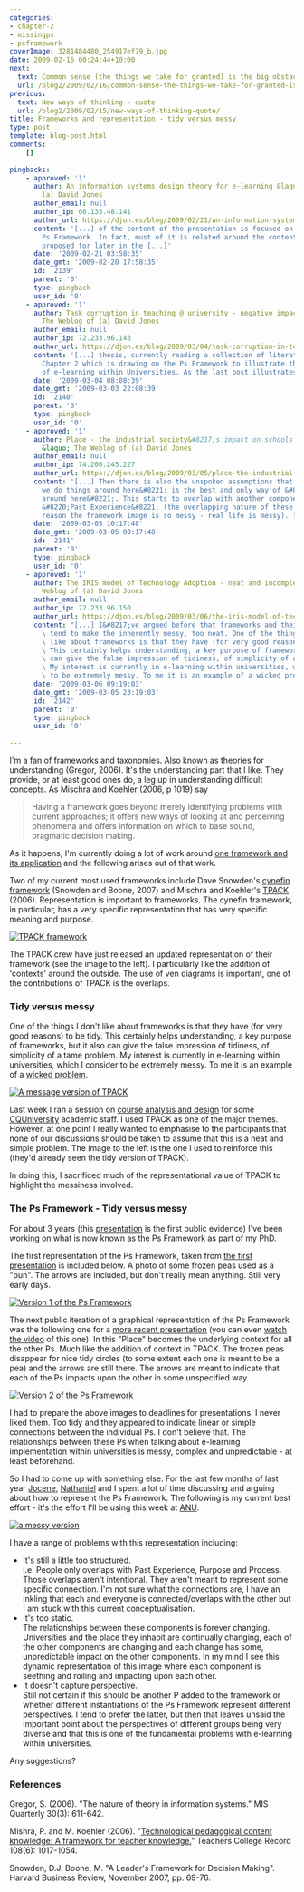 ```yaml
---
categories:
- chapter-2
- missingps
- psframework
coverImage: 3281484480_254917ef79_b.jpg
date: 2009-02-16 00:24:44+10:00
next:
  text: Common sense (the things we take for granted) is the big obstacle for innovation
  url: /blog2/2009/02/16/common-sense-the-things-we-take-for-granted-is-the-big-obstacle-for-innovation/
previous:
  text: New ways of thinking - quote
  url: /blog2/2009/02/15/new-ways-of-thinking-quote/
title: Frameworks and representation - tidy versus messy
type: post
template: blog-post.html
comments:
    []
    
pingbacks:
    - approved: '1'
      author: An information systems design theory for e-learning &laquo; The Weblog of
        (a) David Jones
      author_email: null
      author_ip: 66.135.48.141
      author_url: https://djon.es/blog/2009/02/21/an-information-systems-design-theory-for-e-learning/
      content: '[...] of the content of the presentation is focused on chapter 2 and the
        Ps Framework. In fact, must of it is related around the content of a paper I&#8217;ve
        proposed for later in the [...]'
      date: '2009-02-21 03:58:35'
      date_gmt: '2009-02-20 17:58:35'
      id: '2139'
      parent: '0'
      type: pingback
      user_id: '0'
    - approved: '1'
      author: Task corruption in teaching @ university - negative impact of Place? &laquo;
        The Weblog of (a) David Jones
      author_email: null
      author_ip: 72.233.96.143
      author_url: https://djon.es/blog/2009/03/04/task-corruption-in-teaching-university-negative-impact-of-place/
      content: '[...] thesis, currently reading a collection of literature to flesh out
        Chapter 2 which is drawing on the Ps Framework to illustrate the current state
        of e-learning within Universities. As the last post illustrates, [...]'
      date: '2009-03-04 08:08:39'
      date_gmt: '2009-03-03 22:08:39'
      id: '2140'
      parent: '0'
      type: pingback
      user_id: '0'
    - approved: '1'
      author: Place - the industrial society&#8217;s impact on schools - and universities?
        &laquo; The Weblog of (a) David Jones
      author_email: null
      author_ip: 74.200.245.227
      author_url: https://djon.es/blog/2009/03/05/place-the-industrial-societys-impact-on-schools-and-universities/
      content: '[...] Then there is also the unspoken assumptions that &#8220;the way
        we do things around here&#8221; is the best and only way of &#8220;doing things
        around here&#8221;. This starts to overlap with another component of the Ps -
        &#8220;Past Experience&#8221; (the overlapping nature of these components is one
        reason the framework image is so messy - real life is messy). [...]'
      date: '2009-03-05 10:17:48'
      date_gmt: '2009-03-05 00:17:48'
      id: '2141'
      parent: '0'
      type: pingback
      user_id: '0'
    - approved: '1'
      author: The IRIS model of Technology Adoption - neat and incomplete? &laquo; The
        Weblog of (a) David Jones
      author_email: null
      author_ip: 72.233.96.150
      author_url: https://djon.es/blog/2009/03/06/the-iris-model-of-technology-adoption-neat-and-incomplete/
      content: "[...] I&#8217;ve argued before that frameworks and their graphical representations\
        \ tend to make the inherently messy, too neat. One of the things I don\u2019t\
        \ like about frameworks is that they have (for very good reasons) to be tidy.\
        \ This certainly helps understanding, a key purpose of frameworks, but it also\
        \ can give the false impression of tidiness, of simplicity of a tame problem.\
        \ My interest is currently in e-learning within universities, which I consider\
        \ to be extremely messy. To me it is an example of a wicked problem. [...]"
      date: '2009-03-06 09:19:03'
      date_gmt: '2009-03-05 23:19:03'
      id: '2142'
      parent: '0'
      type: pingback
      user_id: '0'
    
---
```

I'm a fan of frameworks and taxonomies. Also known as theories for understanding (Gregor, 2006). It's the understanding part that I like. They provide, or at least good ones do, a leg up in understanding difficult concepts. As Mischra and Koehler (2006, p 1019) say

> Having a framework goes beyond merely identifying problems with current approaches; it offers new ways of looking at and perceiving phenomena and offers information on which to base sound, pragmatic decision making.

As it happens, I'm currently doing a lot of work around [one framework and its application](/blog2/2009/02/15/alternatives-for-the-institutional-implementation-of-e-learning-lessons-from-13-years-of-webfuse/) and the following arises out of that work.

Two of my current most used frameworks include Dave Snowden's [cynefin framework](http://en.wikipedia.org/wiki/Cynefin) (Snowden and Boone, 2007) and Mischra and Koehler's [TPACK](http://tpack.org/) (2006). Representation is important to frameworks. The cynefin framework, in particular, has a very specific representation that has very specific meaning and purpose.

[![TPACK framework](images/TPACK-new-1024x1024.png)](http://matt-koehler.com/tpack2/using-the-tpack-image/)

The TPACK crew have just released an updated representation of their framework (see the image to the left). I particularly like the addition of 'contexts' around the outside. The use of ven diagrams is important, one of the contributions of TPACK is the overlaps.

### Tidy versus messy

One of the things I don't like about frameworks is that they have (for very good reasons) to be tidy. This certainly helps understanding, a key purpose of frameworks, but it also can give the false impression of tidiness, of simplicity of a tame problem. My interest is currently in e-learning within universities, which I consider to be extremely messy. To me it is an example of a [wicked problem](http://en.wikipedia.org/wiki/Wicked_problem).

[![A message version of TPACK](images/3281484480_254917ef79_m.jpg)](http://www.flickr.com/photos/david_jones/3281484480/ "A message version of TPACK by David T Jones, on Flickr")

Last week I ran a session on [course analysis and design](http://coursedesign.wordpress.com/) for some [CQUniversity](http://www.cqu.edu.au/) academic staff. I used TPACK as one of the major themes. However, at one point I really wanted to emphasise to the participants that none of our discussions should be taken to assume that this is a neat and simple problem. The image to the left is the one I used to reinforce this (they'd already seen the tidy version of TPACK).

In doing this, I sacrificed much of the representational value of TPACK to highlight the messiness involved.

### The Ps Framework - Tidy versus messy

For about 3 years (this [presentation](http://www.slideshare.net/davidj/the-missing-ps-lessons-for-the-adoption-and-implementation-of-learning-management-systems) is the first public evidence) I've been working on what is now known as the Ps Framework as part of my PhD.

The first representation of the Ps Framework, taken from [the first presentation](http://www.slideshare.net/davidj/the-missing-ps-lessons-for-the-adoption-and-implementation-of-learning-management-systems) is included below. A photo of some frozen peas used as a "pun". The arrows are included, but don't really mean anything. Still very early days.

[![Version 1 of the Ps Framework](images/2968889380_eba4bb5ace_m.jpg)](http://www.flickr.com/photos/david_jones/2968889380/ "Version 1 of the Ps Framework by David T Jones, on Flickr")

The next public iteration of a graphical representation of the Ps Framework was the following one for a [more recent presentation](http://www.slideshare.net/davidj/the-ps-framework-mapping-the-educational-technology-landscape-for-the-plescquni-project) (you can even [watch the video](http://video.google.com/videoplay?docid=-3435750403101888039#3m05s) of this one). In this "Place" becomes the underlying context for all the other Ps. Much like the addition of context in TPACK. The frozen peas disappear for nice tidy circles (to some extent each one is meant to be a pea) and the arrows are still there. The arrows are meant to indicate that each of the Ps impacts upon the other in some unspecified way.

[![Version 2 of the Ps Framework](images/2968044617_c3a10fd3d0_m.jpg)](http://www.flickr.com/photos/david_jones/2968044617/ "Version 2 of the Ps Framework by David T Jones, on Flickr")

I had to prepare the above images to deadlines for presentations. I never liked them. Too tidy and they appeared to indicate linear or simple connections between the individual Ps. I don't believe that. The relationships between these Ps when talking about e-learning implementation within universities is messy, complex and unpredictable - at least beforehand.

So I had to come up with something else. For the last few months of last year [Jocene](http://jocene.edublogs.org/), [Nathaniel](http://nfhood.wordpress.com/) and I spent a lot of time discussing and arguing about how to represent the Ps Framework. The following is my current best effort - it's the effort I'll be using this week at [ANU](http://www.anu.edu.au/).

[![a messy version](images/3281484920_07273d0662_m.jpg)](http://www.flickr.com/photos/david_jones/3281484920/ "a messy version by David T Jones, on Flickr")

I have a range of problems with this representation including:

- It's still a little too structured.  
    i.e. People only overlaps with Past Experience, Purpose and Process. Those overlaps aren't intentional. They aren't meant to represent some specific connection. I'm not sure what the connections are, I have an inkling that each and everyone is connected/overlaps with the other but I am stuck with this current conceptualisation.
- It's too static.  
    The relationships between these components is forever changing. Universities and the place they inhabit are continually changing, each of the other components are changing and each change has some, unpredictable impact on the other components. In my mind I see this dynamic representation of this image where each component is seething and roiling and impacting upon each other.
- It doesn't capture perspective.  
    Still not certain if this should be another P added to the framework or whether different instantiations of the Ps Framework represent different perspectives. I tend to prefer the latter, but then that leaves unsaid the important point about the perspectives of different groups being very diverse and that this is one of the fundamental problems with e-learning within universities.

Any suggestions?

### References

Gregor, S. (2006). "The nature of theory in information systems." MIS Quarterly 30(3): 611-642.

Mishra, P. and M. Koehler (2006). "[Technological pedagogical content knowledge: A framework for teacher knowledge.](http://punya.educ.msu.edu/publications/journal_articles/mishra-koehler-tcr2006.pdf)" Teachers College Record 108(6): 1017-1054.

Snowden, D.J. Boone, M. "A Leader's Framework for Decision Making". Harvard Business Review, November 2007, pp. 69-76.